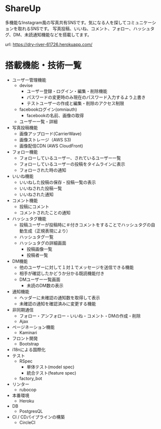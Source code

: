 # ShareUp
多機能なInstagram風の写真共有SNSです。気になる人を探してコミュニケーションを取れるSNSです。
写真投稿、いいね、コメント、フォロー、ハッシュタグ、DM、未読通知機能などを搭載してます。

url: https://dry-river-61726.herokuapp.com/

# 搭載機能・技術一覧
- ユーザー管理機能
  - devise
    - ユーザー登録・ログイン・編集・削除機能
    - パスワードの変更時のみ現在のパスワード入力するよう上書き
    - テストユーザーの作成と編集・削除のアクセス制限
  - facebookログイン(omniauth)
    - facebookの名前、画像の取得
  - ユーザー一覧・詳細
- 写真投稿機能
  - 画像アップロード(CarrierWave)
  - 画像ストレージ（AWS S3)
  - 画像配信CDN (AWS CloudFront)
- フォロー機能
  - フォローしているユーザー、されているユーザー一覧
  - フォローしているユーザーの投稿をタイムラインに表示
  - フォローされた時の通知
- いいね機能
  - いいねした投稿の保存・投稿一覧の表示
  - いいねされた投稿一覧
  - いいねされた通知
- コメント機能
  - 投稿にコメント
  - コメントされたことの通知
- ハッシュタグ機能
  - 投稿ユーザーが投稿時に＃付きコメントをすることでハッシュタグの自動生成（正規表現により）
  - ハッシュタグ一覧
  - ハッシュタグの詳細画面
    - 投稿画像一覧
    - 投稿者一覧
- DM機能
  - 他のユーザーに対して１対１でメッセージを送信できる機能
  - 相手が確認したかどうか分かる既読機能付き
  - DMユーザー一覧画面
    - 未読のDM数の表示
- 通知機能
  - ヘッダーに未確認の通知数を取得して表示
  - 未確認の通知を確認済みに変更する機能
- 非同期通信
  - フォロー・アンフォロー・いいね・コメント・DMの作成・削除
  - Ajax
- ページネーション機能
  - Kaminari
- フロント開発
  - Bootstrap
- i18nによる国際化
- テスト
  - RSpec
    - 単体テスト(model spec)
    - 統合テスト(feature spec)
  - factory_bot
- リンター
  - rubocop
- 本番環境
  - Heroku
- DB
  - PostgresQL
- CI / CDパイプラインの構築
  - CircleCI
